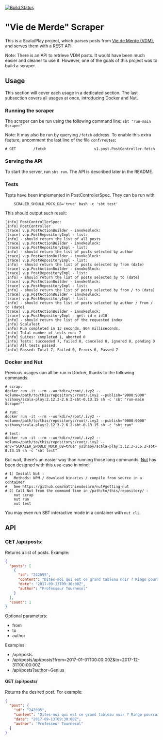 [![Build Status](https://travis-ci.org/matthieudelaro/vie-de-merde-scraper-scala.svg?branch=master)](https://travis-ci.org/matthieudelaro/vie-de-merde-scraper-scala)

# "Vie de Merde" Scraper

This is a Scala/Play project, which parses posts from [Vie de Merde (VDM)](www.viedemerde.fr/news?page=1),
and serves them with a REST API.

Note: There is an API to retrieve VDM posts. It would have been much easier and cleaner to use it.
However, one of the goals of this project was to build a scraper.

## Usage
This section will cover each usage in a dedicated section.
The last subsection covers all usages at once, introducing Docker and Nut.

### Running the scraper
The scraper can be run using the following command line:
`sbt "run-main Scraper"`

Note: It may also be run by querying `/fetch` address.
To enable this extra feature, uncomment the last line of the file `conf/routes`:
```$xslt
# GET        /fetch                      v1.post.PostController.fetch
```

### Serving the API
To start the server, run `sbt run`.
The API is described later in the README.

### Tests
Tests have been implemented in PostControllerSpec. They can be run with:
```$xslt
    SCRALER_SHOULD_MOCK_DB='true' bash -c 'sbt test'
```
This should output such result:
```$xslt
[info] PostControllerSpec:
[info] PostController
[trace] v.p.PostActionBuilder - invokeBlock:
[trace] v.p.PostRepositoryImpl - list:
[info] - should return the list of all posts
[trace] v.p.PostActionBuilder - invokeBlock:
[trace] v.p.PostRepositoryImpl - list:
[info] - should return the list of posts selected by author
[trace] v.p.PostActionBuilder - invokeBlock:
[trace] v.p.PostRepositoryImpl - list:
[info] - should return the list of posts selected by from (date)
[trace] v.p.PostActionBuilder - invokeBlock:
[trace] v.p.PostRepositoryImpl - list:
[info] - should return the list of posts selected by to (date)
[trace] v.p.PostActionBuilder - invokeBlock:
[trace] v.p.PostRepositoryImpl - list:
[info] - should return the list of posts selected by from / to (date)
[trace] v.p.PostActionBuilder - invokeBlock:
[trace] v.p.PostRepositoryImpl - list:
[info] - should return the list of posts selected by author / from / to (date)
[trace] v.p.PostActionBuilder - invokeBlock:
[trace] v.p.PostRepositoryImpl - get: id = id10
[info] - should return the list of the requested index
[info] ScalaTest
[info] Run completed in 13 seconds, 864 milliseconds.
[info] Total number of tests run: 7
[info] Suites: completed 1, aborted 0
[info] Tests: succeeded 7, failed 0, canceled 0, ignored 0, pending 0
[info] All tests passed.
[info] Passed: Total 7, Failed 0, Errors 0, Passed 7
```

### Docker and Nut
Previous usages can all be run in Docker, thanks to the following commands:
```$xslt
# scrap:
docker run -it --rm --workdir=/root/.ivy2 --volume=/path/to/this/repository:/root/.ivy2 --publish="9000:9000" ysihaoy/scala-play:2.12.3-2.6.2-sbt-0.13.15 sh -c 'sbt "run-main Scraper"'

# run:
docker run -it --rm --workdir=/root/.ivy2 --volume=/path/to/this/repository:/root/.ivy2 --publish="9000:9000" ysihaoy/scala-play:2.12.3-2.6.2-sbt-0.13.15 sh -c "sbt run"

# test:
docker run -it --rm --workdir=/root/.ivy2 --volume=/path/to/this/repository:/root/.ivy2 --env="SCRALER_SHOULD_MOCK_DB=true" ysihaoy/scala-play:2.12.3-2.6.2-sbt-0.13.15 sh -c "sbt test"
```

But wait, there's an easier way than running those long commands. [Nut](https://github.com/matthieudelaro/nut)
has been designed with this use-case in mind:
```$xslt
# 1) Install Nut :
#   Methods: NPM / download binaries / compile from source in a container
#   See https://github.com/matthieudelaro/nut#getting-nut
# 2) Call Nut from the command line in /path/to/this/repository/ :
    nut scrap
    nut run
    nut test
```

You may even run SBT interactive mode in a container with `nut cli`.

## API

### GET /api/posts:
Returns a list of posts. Example:
```Json
{
  "posts": [
    {
      "id": "242095",
      "content": "Dites-moi qui est ce grand tableau noir ? Ringo pourrait presque sortir de sa retraite et faire une nouvelle version de sa chanson, (heureusement) tombée dans les oubliettes du bon goût, pour soutenir ces six professeurs du collège Albert Camus de Gaillac, ainsi que les parents d'élèves qui se sont joints à eux pour sauver des tableaux noirs condamnés à la déchetterie. Pourquoi la police s'est elle intéressée à ce cas, et pourquoi une telle VDM ? Apprenant que les tableaux de leur collège allaient être remplacés par des tableaux blancs interactifs, ils ont voulu les protéger, à l'instar de certains archéologues tels qu'Indiana Jones, en les déplaçant dans un garage proche de l'école… mais sans l'accord de l'adminstration du collège. Erreur de débutant. Quand ils sont revenus chercher leur butin scolaire, ils ont été accueillis par une douzaine de policiers. C'est un peu excessif, non ? Un peu, sauf qu'il s'avère qu'il ne s'agissait pas que de tableaux, mais de mobilier en général, et le rectorat n'entend pas tout ça de la même façon. La caution nostalgie des tableaux leur paraissant suspecte, le rectorat invoque également la prise d'autres éléments comme des \"écrans, des chaises, des tables, des étagères…\" Il est question donc d'une intrusion, car le bâtiment était fermé à clé, chose qui a été formellement démentie par les professeurs. Solidarité Une pétition de soutien envers les enseignants a recueilli déjà plus de 8000 signatures. De notre côté, on espère qu'ils recevront au moins 4 heures de colle et un devoir à la maison.",
      "date": "2017-09-13T09:30:00Z",
      "author": "Professeur Tournesol"
    }
  ],
  "count": 1
}
```


Optional parameters:
- from
- to
- author

Examples:
- /api/posts
- /api/posts/api/posts?from=2017-01-01T00:00:00Z&to=2017-12-31T00:00:00Z
- /api/posts?author=Genius

#### GET /api/posts/<ID>
Returns the desired post. For example:
```Json
{
  "post": {
    "id": "242095",
    "content": "Dites-moi qui est ce grand tableau noir ? Ringo pourrait presque sortir de sa retraite et faire une nouvelle version de sa chanson, (heureusement) tombée dans les oubliettes du bon goût, pour soutenir ces six professeurs du collège Albert Camus de Gaillac, ainsi que les parents d'élèves qui se sont joints à eux pour sauver des tableaux noirs condamnés à la déchetterie. Pourquoi la police s'est elle intéressée à ce cas, et pourquoi une telle VDM ? Apprenant que les tableaux de leur collège allaient être remplacés par des tableaux blancs interactifs, ils ont voulu les protéger, à l'instar de certains archéologues tels qu'Indiana Jones, en les déplaçant dans un garage proche de l'école… mais sans l'accord de l'adminstration du collège. Erreur de débutant. Quand ils sont revenus chercher leur butin scolaire, ils ont été accueillis par une douzaine de policiers. C'est un peu excessif, non ? Un peu, sauf qu'il s'avère qu'il ne s'agissait pas que de tableaux, mais de mobilier en général, et le rectorat n'entend pas tout ça de la même façon. La caution nostalgie des tableaux leur paraissant suspecte, le rectorat invoque également la prise d'autres éléments comme des \"écrans, des chaises, des tables, des étagères…\" Il est question donc d'une intrusion, car le bâtiment était fermé à clé, chose qui a été formellement démentie par les professeurs. Solidarité Une pétition de soutien envers les enseignants a recueilli déjà plus de 8000 signatures. De notre côté, on espère qu'ils recevront au moins 4 heures de colle et un devoir à la maison.",
    "date": "2017-09-13T09:30:00Z",
    "author": "Professeur Tournesol"
  }
}
```
